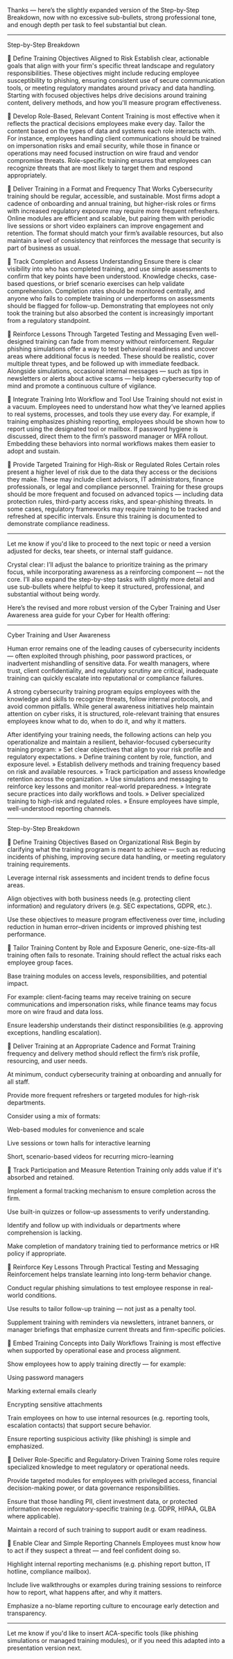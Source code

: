 Thanks — here’s the slightly expanded version of the Step-by-Step Breakdown, now with no excessive sub-bullets, strong professional tone, and enough depth per task to feel substantial but clean.


---

Step-by-Step Breakdown

	Define Training Objectives Aligned to Risk
Establish clear, actionable goals that align with your firm's specific threat landscape and regulatory responsibilities. These objectives might include reducing employee susceptibility to phishing, ensuring consistent use of secure communication tools, or meeting regulatory mandates around privacy and data handling. Starting with focused objectives helps drive decisions around training content, delivery methods, and how you'll measure program effectiveness.

	Develop Role-Based, Relevant Content
Training is most effective when it reflects the practical decisions employees make every day. Tailor the content based on the types of data and systems each role interacts with. For instance, employees handling client communications should be trained on impersonation risks and email security, while those in finance or operations may need focused instruction on wire fraud and vendor compromise threats. Role-specific training ensures that employees can recognize threats that are most likely to target them and respond appropriately.

	Deliver Training in a Format and Frequency That Works
Cybersecurity training should be regular, accessible, and sustainable. Most firms adopt a cadence of onboarding and annual training, but higher-risk roles or firms with increased regulatory exposure may require more frequent refreshers. Online modules are efficient and scalable, but pairing them with periodic live sessions or short video explainers can improve engagement and retention. The format should match your firm’s available resources, but also maintain a level of consistency that reinforces the message that security is part of business as usual.

	Track Completion and Assess Understanding
Ensure there is clear visibility into who has completed training, and use simple assessments to confirm that key points have been understood. Knowledge checks, case-based questions, or brief scenario exercises can help validate comprehension. Completion rates should be monitored centrally, and anyone who fails to complete training or underperforms on assessments should be flagged for follow-up. Demonstrating that employees not only took the training but also absorbed the content is increasingly important from a regulatory standpoint.

	Reinforce Lessons Through Targeted Testing and Messaging
Even well-designed training can fade from memory without reinforcement. Regular phishing simulations offer a way to test behavioral readiness and uncover areas where additional focus is needed. These should be realistic, cover multiple threat types, and be followed up with immediate feedback. Alongside simulations, occasional internal messages — such as tips in newsletters or alerts about active scams — help keep cybersecurity top of mind and promote a continuous culture of vigilance.

	Integrate Training Into Workflow and Tool Use
Training should not exist in a vacuum. Employees need to understand how what they’ve learned applies to real systems, processes, and tools they use every day. For example, if training emphasizes phishing reporting, employees should be shown how to report using the designated tool or mailbox. If password hygiene is discussed, direct them to the firm’s password manager or MFA rollout. Embedding these behaviors into normal workflows makes them easier to adopt and sustain.

	Provide Targeted Training for High-Risk or Regulated Roles
Certain roles present a higher level of risk due to the data they access or the decisions they make. These may include client advisors, IT administrators, finance professionals, or legal and compliance personnel. Training for these groups should be more frequent and focused on advanced topics — including data protection rules, third-party access risks, and spear-phishing threats. In some cases, regulatory frameworks may require training to be tracked and refreshed at specific intervals. Ensure this training is documented to demonstrate compliance readiness.


---

Let me know if you'd like to proceed to the next topic or need a version adjusted for decks, tear sheets, or internal staff guidance.








Crystal clear: I’ll adjust the balance to prioritize training as the primary focus, while incorporating awareness as a reinforcing component — not the core. I’ll also expand the step-by-step tasks with slightly more detail and use sub-bullets where helpful to keep it structured, professional, and substantial without being wordy.

Here’s the revised and more robust version of the Cyber Training and User Awareness area guide for your Cyber for Health offering:


---

Cyber Training and User Awareness

Human error remains one of the leading causes of cybersecurity incidents — often exploited through phishing, poor password practices, or inadvertent mishandling of sensitive data. For wealth managers, where trust, client confidentiality, and regulatory scrutiny are critical, inadequate training can quickly escalate into reputational or compliance failures.

A strong cybersecurity training program equips employees with the knowledge and skills to recognize threats, follow internal protocols, and avoid common pitfalls. While general awareness initiatives help maintain attention on cyber risks, it is structured, role-relevant training that ensures employees know what to do, when to do it, and why it matters.

After identifying your training needs, the following actions can help you operationalize and maintain a resilient, behavior-focused cybersecurity training program: »	Set clear objectives that align to your risk profile and regulatory expectations.
»	Define training content by role, function, and exposure level.
»	Establish delivery methods and training frequency based on risk and available resources.
»	Track participation and assess knowledge retention across the organization.
»	Use simulations and messaging to reinforce key lessons and monitor real-world preparedness.
»	Integrate secure practices into daily workflows and tools.
»	Deliver specialized training to high-risk and regulated roles.
»	Ensure employees have simple, well-understood reporting channels.


---

Step-by-Step Breakdown

	Define Training Objectives Based on Organizational Risk
Begin by clarifying what the training program is meant to achieve — such as reducing incidents of phishing, improving secure data handling, or meeting regulatory training requirements.

Leverage internal risk assessments and incident trends to define focus areas.

Align objectives with both business needs (e.g. protecting client information) and regulatory drivers (e.g. SEC expectations, GDPR, etc.).

Use these objectives to measure program effectiveness over time, including reduction in human error–driven incidents or improved phishing test performance.


	Tailor Training Content by Role and Exposure
Generic, one-size-fits-all training often fails to resonate. Training should reflect the actual risks each employee group faces.

Base training modules on access levels, responsibilities, and potential impact.

For example: client-facing teams may receive training on secure communications and impersonation risks, while finance teams may focus more on wire fraud and data loss.

Ensure leadership understands their distinct responsibilities (e.g. approving exceptions, handling escalation).


	Deliver Training at an Appropriate Cadence and Format
Training frequency and delivery method should reflect the firm’s risk profile, resourcing, and user needs.

At minimum, conduct cybersecurity training at onboarding and annually for all staff.

Provide more frequent refreshers or targeted modules for high-risk departments.

Consider using a mix of formats:

Web-based modules for convenience and scale

Live sessions or town halls for interactive learning

Short, scenario-based videos for recurring micro-learning



	Track Participation and Measure Retention
Training only adds value if it's absorbed and retained.

Implement a formal tracking mechanism to ensure completion across the firm.

Use built-in quizzes or follow-up assessments to verify understanding.

Identify and follow up with individuals or departments where comprehension is lacking.

Make completion of mandatory training tied to performance metrics or HR policy if appropriate.


	Reinforce Key Lessons Through Practical Testing and Messaging
Reinforcement helps translate learning into long-term behavior change.

Conduct regular phishing simulations to test employee response in real-world conditions.

Use results to tailor follow-up training — not just as a penalty tool.

Supplement training with reminders via newsletters, intranet banners, or manager briefings that emphasize current threats and firm-specific policies.


	Embed Training Concepts into Daily Workflows
Training is most effective when supported by operational ease and process alignment.

Show employees how to apply training directly — for example:

Using password managers

Marking external emails clearly

Encrypting sensitive attachments


Train employees on how to use internal resources (e.g. reporting tools, escalation contacts) that support secure behavior.

Ensure reporting suspicious activity (like phishing) is simple and emphasized.


	Deliver Role-Specific and Regulatory-Driven Training
Some roles require specialized knowledge to meet regulatory or operational needs.

Provide targeted modules for employees with privileged access, financial decision-making power, or data governance responsibilities.

Ensure that those handling PII, client investment data, or protected information receive regulatory-specific training (e.g. GDPR, HIPAA, GLBA where applicable).

Maintain a record of such training to support audit or exam readiness.


	Enable Clear and Simple Reporting Channels
Employees must know how to act if they suspect a threat — and feel confident doing so.

Highlight internal reporting mechanisms (e.g. phishing report button, IT hotline, compliance mailbox).

Include live walkthroughs or examples during training sessions to reinforce how to report, what happens after, and why it matters.

Emphasize a no-blame reporting culture to encourage early detection and transparency.



---

Let me know if you'd like to insert ACA-specific tools (like phishing simulations or managed training modules), or if you need this adapted into a presentation version next.


